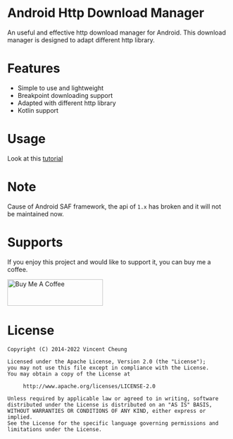 
Android Http Download Manager
===========================

An useful and effective http download manager for Android. This download manager is designed to adapt different http library.

Features
========

* Simple to use and lightweight
* Breakpoint downloading support
* Adapted with different http library
* Kotlin support

Usage
=====

Look at this [tutorial][1]

Note
====
Cause of Android SAF framework, the api of `1.x` has broken and it will not be maintained now.

Supports
=======
If you enjoy this project and would like to support it, you can buy me a coffee.

<a href="https://www.buymeacoffee.com/coolerfall" target="_blank"><img src="https://cdn.buymeacoffee.com/buttons/v2/default-yellow.png" alt="Buy Me A Coffee" style="height: 60px !important;width: 217px !important;" ></a>


License
=======

    Copyright (C) 2014-2022 Vincent Cheung
    
    Licensed under the Apache License, Version 2.0 (the "License");
    you may not use this file except in compliance with the License.
    You may obtain a copy of the License at
    
         http://www.apache.org/licenses/LICENSE-2.0
    
    Unless required by applicable law or agreed to in writing, software
    distributed under the License is distributed on an "AS IS" BASIS,
    WITHOUT WARRANTIES OR CONDITIONS OF ANY KIND, either express or implied.
    See the License for the specific language governing permissions and
    limitations under the License.


[1]: https://ahdm.coolerfall.com